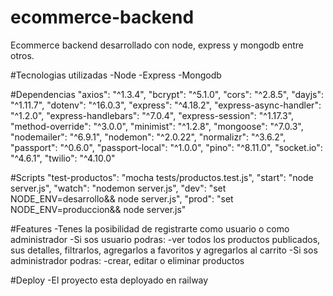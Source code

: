 # ecommerce-backend
Ecommerce backend desarrollado con node, express y mongodb entre otros.

#Tecnologias utilizadas
-Node
-Express
-Mongodb

#Dependencias
    "axios": "^1.3.4",
    "bcrypt": "^5.1.0",
    "cors": "^2.8.5",
    "dayjs": "^1.11.7",
    "dotenv": "^16.0.3",
    "express": "^4.18.2",
    "express-async-handler": "^1.2.0",
    "express-handlebars": "^7.0.4",
    "express-session": "^1.17.3",
    "method-override": "^3.0.0",
    "minimist": "^1.2.8",
    "mongoose": "^7.0.3",
    "nodemailer": "^6.9.1",
    "nodemon": "^2.0.22",
    "normalizr": "^3.6.2",
    "passport": "^0.6.0",
    "passport-local": "^1.0.0",
    "pino": "^8.11.0",
    "socket.io": "^4.6.1",
    "twilio": "^4.10.0"
    
#Scripts
    "test-productos": "mocha tests/productos.test.js",
    "start": "node server.js",
    "watch": "nodemon server.js",
    "dev": "set NODE_ENV=desarrollo&& node server.js",
    "prod": "set NODE_ENV=produccion&& node server.js"

#Features
-Tenes la posibilidad de registrarte como usuario o como administrador
-Si sos usuario podras: -ver todos los productos publicados, sus detalles, filtrarlos, agregarlos a favoritos y agregarlos al carrito
-Si sos administrador podras: -crear, editar o eliminar productos

#Deploy
-El proyecto esta deployado en railway
